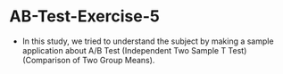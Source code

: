 # AB-Test-Exercise-5

- In this study, we tried to understand the subject by making a sample application about A/B Test (Independent Two Sample T Test) (Comparison of Two Group Means).
